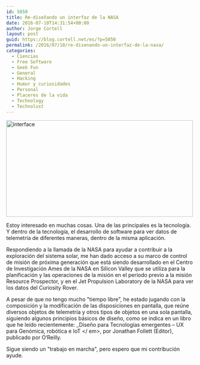 ```yaml
---
id: 5850
title: Re-diseñando un interfaz de la NASA
date: 2016-07-10T14:31:54+00:00
author: Jorge Cortell
layout: post
guid: https://blog.cortell.net/es/?p=5850
permalink: /2016/07/10/re-disenando-un-interfaz-de-la-nasa/
categories:
  - Ciencias
  - Free Software
  - Geek Fun
  - General
  - Hacking
  - Humor y curiosidades
  - Personal
  - Placeres de la vida
  - Technology
  - Technolust
---
```

<img class="aligncenter" src="https://c2.staticflickr.com/9/8673/27575692993_0bd3325b97.jpg" alt="interface" width="500" height="258" />

Estoy interesado en muchas cosas. Una de las principales es la tecnología. Y dentro de la tecnología, el desarrollo de software para ver datos de telemetría de diferentes maneras, dentro de la misma aplicación.

Respondiendo a la llamada de la NASA para ayudar a contribuir a la exploración del sistema solar, me han dado acceso a su marco de control de misión de próxima generación que está siendo desarrollado en el Centro de Investigación Ames de la NASA en Silicon Valley que se utiliza para la planificación y las operaciones de la misión en el período previo a la misión Resource Prospector, y en el Jet Propulsion Laboratory de la NASA para ver los datos del Curiosity Rover.

A pesar de que no tengo mucho "tiempo libre", he estado jugando con la composición y la modificación de las disposiciones en pantalla, que reúne diversos objetos de telemetría y otros tipos de objetos en una sola pantalla, siguiendo algunos principios básicos de diseño, como se indica en un libro que he leído recientemente:  _Diseño para Tecnologías emergentes – UX para Genómica, robótica e IoT </ em>, por Jonathan Follett (Editor), publicado por O‘Reilly.</p> 

Sigue siendo un "trabajo en marcha", pero espero que mi contribución ayude.
